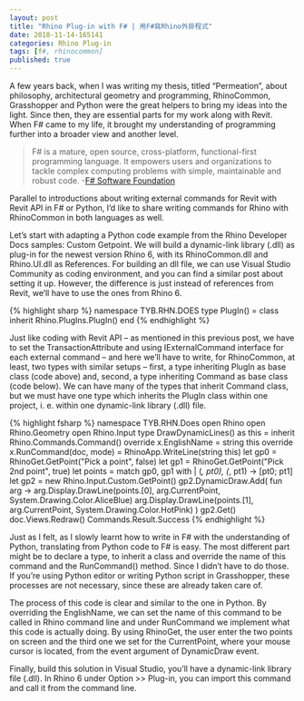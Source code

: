 ```yaml
---
layout: post
title: "Rhino Plug-in with F# | 用F#寫Rhino外掛程式"
date: 2018-11-14-165141 
categories: Rhino Plug-in
tags: [f#, rhinocommon]
published: true
---
```

<script src="/assets/signup/signup.js"></script>
<signup-component></signup-component>

A few years back, when I was writing my thesis, titled “Permeation”, about philosophy, architectural geometry and programming, RhinoCommon, Grasshopper and Python were the great helpers to bring my ideas into the light. Since then, they are essential parts for my work along with Revit. When F# came to my life, it brought my understanding of programming further into a broader view and another level.

> F# is a mature, open source, cross-platform, functional-first programming language. It empowers users and organizations to tackle complex computing problems with simple, maintainable and robust code. -[F# Software Foundation](http://fsharp.org)

Parallel to introductions about writing external commands for Revit with Revit API in F# or Python, I’d like to share writing commands for Rhino with RhinoCommon in both languages as well.

Let’s start with adapting a Python code example from the Rhino Developer Docs samples: Custom Getpoint. We will build a dynamic-link library (.dll) as plug-in for the newest version Rhino 6, with its RhinoCommon.dll and Rhino.UI.dll as References. For building an dll file, we can use Visual Studio Community as coding environment, and you can find a similar post about setting it up. However, the difference is just instead of references from Revit, we’ll have to use the ones from Rhino 6. 

{% highlight sharp %}
namespace TYB.RHN.DOES
type PlugIn() =
  class
    inherit Rhino.PlugIns.PlugIn()
  end
{% endhighlight %}

Just like coding with Revit API – as mentioned in this previous post, we have to set the TransactionAttribute and using IExternalCommand interface for each external command – and here we’ll have to write, for RhinoCommon, at least, two types with similar setups – first, a type inheriting PlugIn as base class (code above) and, second, a type inheriting Command as base class (code below). We can have many of the types that inherit Command class, but we must have one type which inherits the PlugIn class within one project, i. e.  within one dynamic-link library (.dll) file.

{% highlight fsharp %}
namespace TYB.RHN.Does
open Rhino
open Rhino.Geometry
open Rhino.Input
type DrawDynamicLines() as this =
  inherit Rhino.Commands.Command()
  override x.EnglishName = string this
  override x.RunCommand(doc, mode) =
    RhinoApp.WriteLine(string this)
    let gp0 = RhinoGet.GetPoint("Pick a point", false)
    let gp1 = RhinoGet.GetPoint("Pick 2nd point", true)
    let points =
      match gp0, gp1 with
      | (_, pt0), (_, pt1) ->
        [pt0; pt1]
    let gp2 = new Rhino.Input.Custom.GetPoint()
    gp2.DynamicDraw.Add(
      fun arg ->
        arg.Display.DrawLine(points.[0], arg.CurrentPoint, System.Drawing.Color.AliceBlue)
        arg.Display.DrawLine(points.[1], arg.CurrentPoint, System.Drawing.Color.HotPink)
    )
    gp2.Get()
    doc.Views.Redraw()
    Commands.Result.Success 
{% endhighlight %}

Just as I felt, as I slowly learnt how to write in F# with the understanding of Python, translating from Python code to F# is easy. The most different part might be to declare a type, to inherit a class and override the name of this command and the RunCommand() method. Since I didn’t have to do those. If you’re using Python editor or writing Python script in Grasshopper, these processes are not necessary, since these are already taken care of.

The process of this code is clear and similar to the one in Python. By overriding the EnglishName, we can set the name of this command to be called in Rhino command line and under RunCommand we implement what this code is actually doing. By using RhinoGet, the user enter the two points on screen and the third one we set for the CurrentPoint, where your mouse cursor is located, from the event argument of DynamicDraw event.

Finally, build this solution in Visual Studio, you’ll have a dynamic-link library file (.dll). In Rhino 6 under Option >> Plug-in, you can import this command and call it from the command line.